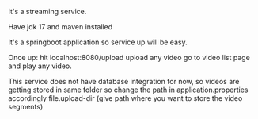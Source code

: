 It's a streaming service.

Have jdk 17 and maven installed

It's a springboot application so service up will be easy.

Once up:
hit localhost:8080/upload
upload any video
go to video list page and play any video.


This service does not have database integration for now, so videos are getting stored in same folder
so change the path in application.properties accordingly file.upload-dir (give path where you want to store the video segments)
